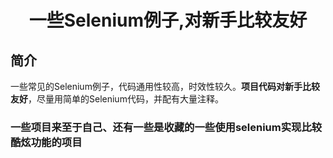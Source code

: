
# <p align="center">一些Selenium例子,对新手比较友好</p>
## 简介
一些常见的Selenium例子，代码通用性较高，时效性较久。**项目代码对新手比较友好**，尽量用简单的Selenium代码，并配有大量注释。

### 一些项目来至于自己、还有一些是收藏的一些使用selenium实现比较酷炫功能的项目
